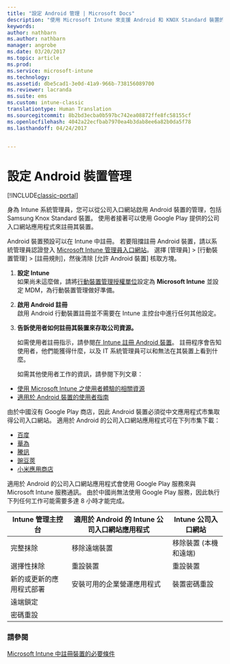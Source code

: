 ```yaml
---
title: "設定 Android 管理 | Microsoft Docs"
description: "使用 Microsoft Intune 來支援 Android 和 KNOX Standard 裝置的行動裝置管理 (MDM)。"
keywords: 
author: nathbarn
ms.author: nathbarn
manager: angrobe
ms.date: 03/20/2017
ms.topic: article
ms.prod: 
ms.service: microsoft-intune
ms.technology: 
ms.assetid: dbe5cad1-3e0d-41a9-966b-738156089700
ms.reviewer: lacranda
ms.suite: ems
ms.custom: intune-classic
translationtype: Human Translation
ms.sourcegitcommit: 8b2bd3ecba0b597bc742ea08872ffe8fc58155cf
ms.openlocfilehash: 4042a22ecfbab7970ea4b3dab8ee6a82b0da5f78
ms.lasthandoff: 04/24/2017


---
```


# <a name="set-up-android-device-management"></a>設定 Android 裝置管理

[!INCLUDE[classic-portal](../includes/classic-portal.md)]

身為 Intune 系統管理員，您可以從公司入口網站啟用 Android 裝置的管理，包括 Samsung Knox Standard 裝置。 使用者接著可以使用 Google Play 提供的公司入口網站應用程式來註冊其裝置。

Android 裝置預設可以在 Intune 中註冊。 若要阻擋註冊 Android 裝置，請以系統管理員認證登入 [Microsoft Intune 管理員入口網站](https://manage.microsoft.com)。 選擇 [管理員] > [行動裝置管理] > [註冊規則]，然後清除 [允許 Android 裝置] 核取方塊。

1.  **設定 Intune**<br>
    如果尚未這麼做，請將[行動裝置管理授權單位](prerequisites-for-enrollment.md#step-2-set-mdm-authority)設定為 **Microsoft Intune** 並設定 MDM，為行動裝置管理做好準備。

2.  **啟用 Android 註冊**<br>
    啟用 Android 行動裝置註冊並不需要在 Intune 主控台中進行任何其他設定。

3.  **告訴使用者如何註冊其裝置來存取公司資源。**

    如需使用者註冊指示，請參閱[在 Intune 註冊 Android 裝置](https://docs.microsoft.com/intune-user-help/enroll-your-device-in-intune-android)。 註冊程序會告知使用者，他們能獲得什麼，以及 IT 系統管理員可以和無法在其裝置上看到什麼。

    如需其他使用者工作的資訊，請參閱下列文章：
  - [使用 Microsoft Intune 之使用者體驗的相關資源](how-to-educate-your-end-users-about-microsoft-intune.md)
  - [適用於 Android 裝置的使用者指南](https://docs.microsoft.com/intune-user-help/using-your-android-device-with-intune)

由於中國沒有 Google Play 商店，因此 Android 裝置必須從中文應用程式市集取得公司入口網站。 適用於 Android 的公司入口網站應用程式可在下列市集下載：
* [百度](https://go.microsoft.com/fwlink/?linkid=836946)
* [華為](https://go.microsoft.com/fwlink/?linkid=836948)
* [騰訊](https://go.microsoft.com/fwlink/?linkid=836949)
* [豌豆莢](https://go.microsoft.com/fwlink/?linkid=836950)
* [小米應用商店](https://go.microsoft.com/fwlink/?linkid=836947)

適用於 Android 的公司入口網站應用程式會使用 Google Play 服務來與 Microsoft Intune 服務通訊。 由於中國尚無法使用 Google Play 服務，因此執行下列任何工作可能需要多達 8 小時才能完成。 

|Intune 管理主控台| 適用於 Android 的 Intune 公司入口網站應用程式 |Intune 公司入口網站|   
|---|---|---|
|完整抹除| 移除遠端裝置| 移除裝置 (本機和遠端)|
|選擇性抹除| 重設裝置| 重設裝置|
|新的或更新的應用程式部署| 安裝可用的企業營運應用程式| 裝置密碼重設|
|遠端鎖定|||
|密碼重設|||

### <a name="see-also"></a>請參閱
[Microsoft Intune 中註冊裝置的必要條件](prerequisites-for-enrollment.md)

